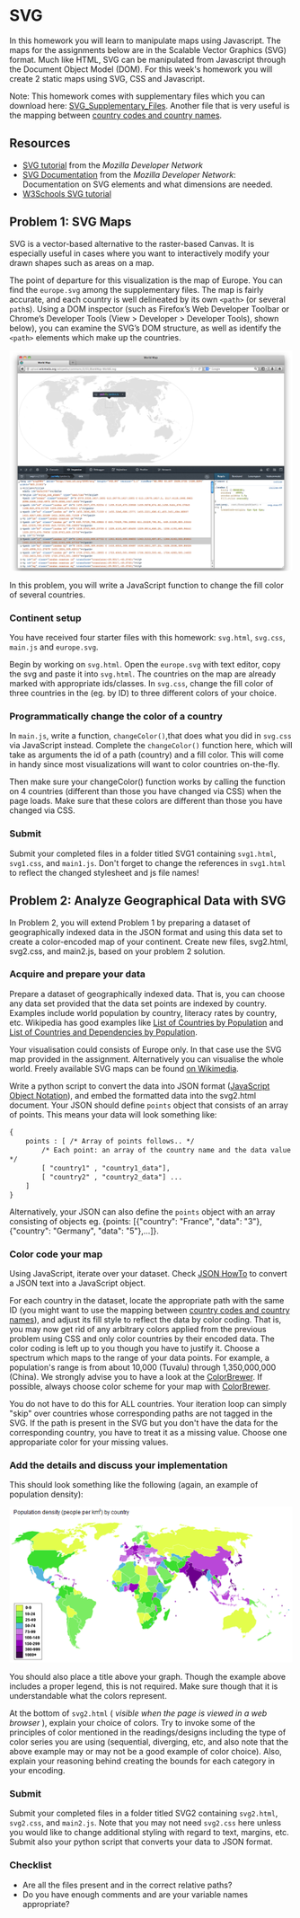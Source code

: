 # SVG

In this homework you will learn to manipulate maps using Javascript. The maps
for the assignments below are in the Scalable Vector Graphics (SVG) format.
Much like HTML, SVG can be manipulated from Javascript through the Document
Object Model (DOM). For this week's homework you will create 2 static maps
using SVG, CSS and Javascript.

Note: This homework comes with supplementary files which you can download
here: [SVG_Supplementary_Files]. Another file that is very useful is the mapping between
[country codes and country names].

[SVG_Supplementary_Files]: SVG_Supplementary_Files.zip
[country codes and country names]: countries.js

## Resources

* [SVG tutorial] from the *Mozilla Developer Network*
* [SVG Documentation] from the *Mozilla Developer Network*: Documentation on
  SVG elements and what dimensions are needed.
* [W3Schools SVG tutorial]

[SVG Documentation]: https://developer.mozilla.org/en-US/docs/Web/SVG
[SVG tutorial]: https://developer.mozilla.org/en-US/docs/SVG/Tutorial
[W3Schools SVG tutorial]: http://www.w3schools.com/svg/default.asp


## Problem 1: SVG Maps

SVG is a vector-based alternative to the raster-based
Canvas. It is especially useful in cases where you want to interactively modify
your drawn shapes such as areas on a map.

The point of departure for this visualization is the map of Europe. You can find the `europe.svg` among the supplementary files. 
The map is fairly accurate, and each country is well delineated by its own
`<path>` (or several `path`s). Using a DOM inspector (such as Firefox’s Web Developer Toolbar or
Chrome’s Developer Tools (View > Developer > Developer Tools), shown below),
you can examine the SVG’s DOM structure, as well as identify the `<path>`
elements which make up the countries.

[on Wikimedia]: http://en.wikipedia.org/wiki/File:BlankMap-World6.svg

![map example](map-new.png)

In this problem, you will write a JavaScript function to change the fill color
of several countries.


### Continent setup

You have received four starter files with this homework: `svg.html`,
`svg.css`, `main.js` and `europe.svg`.

Begin by working on `svg.html`. Open the `europe.svg` with text editor, copy the svg and paste it into `svg.html`. The countries on the map are already marked with appropriate ids/classes.
In `svg.css`, change the fill color of three countries in the (eg. by ID) to three different colors of your choice.

### Programmatically change the color of a country

In `main.js`, write a function, `changeColor()`,that does what you did in `svg.css`
via JavaScript instead. Complete the `changeColor()` function here, which will
take as arguments the id of a path (country) and a fill color. This will come
in handy since most visualizations will want to color countries on-the-fly.

Then make sure your changeColor() function works by calling the function on 4
countries (different than those you have changed via CSS) when the page loads. Make sure that these colors are different than
those you have changed via CSS.

### Submit
Submit your completed files in a folder titled SVG1 containing `svg1.html`,
`svg1.css`, and `main1.js`. Don't forget to change the references in
`svg1.html` to reflect the changed stylesheet and js file names!

## Problem 2: Analyze Geographical Data with SVG

In Problem 2, you will extend Problem 1 by preparing a dataset of
geographically indexed data in the JSON format and using this data set to
create a color-encoded map of your continent. Create new files, svg2.html,
svg2.css, and main2.js, based on your problem 2 solution.

### Acquire and prepare your data

Prepare a dataset of geographically indexed data. That is, you
can choose any data set provided that the data set points are indexed by country.
Examples include world population by country, literacy rates by country, etc.
Wikipedia has good examples like [List of Countries by Population] and [List of
Countries and Dependencies by Population].

Your visualisation could consists of Europe only. In that case use the SVG map provided in the assignment. Alternatively you can visualise the whole world. Freely available SVG maps can be found [on Wikimedia].

[List of Countries by Population]: http://en.wikipedia.org/wiki/List_of_countries_by_population
[List of Countries and Dependencies by Population]: http://en.wikipedia.org/wiki/List_of_countries_and_dependencies_by_population_density

Write a python script to convert the data into JSON format ([JavaScript Object Notation]), and embed the formatted data into the
svg2.html document. Your JSON should define `points` object that consists of an array of points.
This means your data will look something like:

	{
		points : [ /* Array of points follows.. */
			/* Each point: an array of the country name and the data value */
			[ "country1" , "country1_data"],
			[ "country2" , "country2_data"] ...
		]
	}

Alternatively, your JSON can also define the `points` object with an array consisting of objects eg.  {points: [{"country": "France", "data": "3"},{"country": "Germany", "data": "5"},...]}.


[JavaScript Object Notation]: http://www.w3schools.com/json/

### Color code your map

Using JavaScript, iterate over your dataset. 
Check [JSON HowTo] to convert a JSON text into a JavaScript object.

For each country in the dataset, locate the appropriate path with the same ID (you might want to use the mapping between
[country codes and country names]), and adjust its fill style to
reflect the data by color coding. 
That is, you may now get rid of any arbitrary colors applied from the previous
problem using CSS and only color countries by their encoded data.
The color coding is left up to you though you have to justify it. Choose a
spectrum which maps to the range of your data points. For example, a
population's range is from about 10,000 (Tuvalu) through 1,350,000,000 (China).
We strongly advise you to have a look at the [ColorBrewer]. If possible, always choose color scheme for your map with [ColorBrewer].

You do not have to do this for ALL countries. Your iteration loop can simply "skip" over countries whose
corresponding paths are not tagged in the SVG. If the path is present in the SVG but you don't have the data for the corresponding country, you have to treat it as a missing value. Choose one appropariate color for your missing values.

[JSON HowTo]: http://www.w3schools.com/json/json_eval.asp

### Add the details and discuss your implementation

This should look something like the following (again, an example of population
density):

[population density]: http://en.wikipedia.org/wiki/List_of_countries_and_dependencies_by_population_density

![map sample 2](map2.png)

You should also place a title above your graph. Though the example above
includes a proper legend, this is not required. Make sure though that it is understandable what the colors represent.

At the bottom of `svg2.html` ( *visible when the page is viewed in a web browser* 
), explain your choice of colors. Try to invoke some of the principles of color mentioned in the readings/designs
including the type of color series you are using (sequential, diverging, etc,
and also note that the above example may or may not be a good example of color
choice). Also, explain your reasoning behind creating the bounds for each
category in your encoding.

[ColorBrewer]: http://colorbrewer2.org/

### Submit
Submit your completed files in a folder titled SVG2 containing `svg2.html`,
`svg2.css`, and `main2.js`. Note that you may not need `svg2.css` here unless
you would like to change additional styling with regard to text, margins, etc.
Submit also your python script that converts your data to JSON format.


### Checklist 

* Are all the files present and in the correct relative paths?
* Do you have enough comments and are your variable names appropriate?
